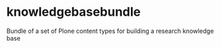 knowledgebasebundle
===================

Bundle of a set of Plone content types for building a research knowledge base
